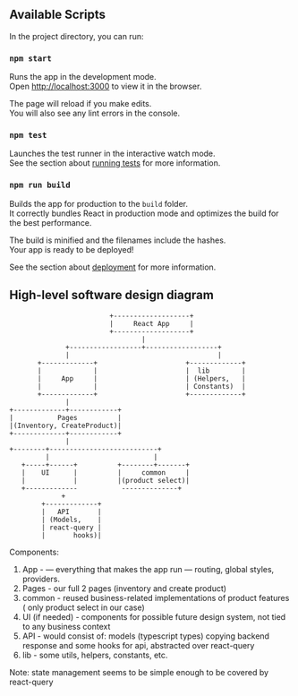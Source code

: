 ## Available Scripts

In the project directory, you can run:

### `npm start`

Runs the app in the development mode.\
Open [http://localhost:3000](http://localhost:3000) to view it in the browser.

The page will reload if you make edits.\
You will also see any lint errors in the console.

### `npm test`

Launches the test runner in the interactive watch mode.\
See the section about [running tests](https://facebook.github.io/create-react-app/docs/running-tests) for more information.

### `npm run build`

Builds the app for production to the `build` folder.\
It correctly bundles React in production mode and optimizes the build for the best performance.

The build is minified and the filenames include the hashes.\
Your app is ready to be deployed!

See the section about [deployment](https://facebook.github.io/create-react-app/docs/deployment) for more information.

## High-level software design diagram

                             +-------------------+
                             |     React App     |
                             +-------------------+
                                     |
                  +------------------+------------------+
                  |                                     |
           +-------------+                      +-------------+
           |             |                      |  lib        |
           |     App     |                      | (Helpers,   |
           |             |                      | Constants)  |
           +-------------+                      +-------------+
                  |
    +-------------+------------+
    |           Pages          |
    |(Inventory, CreateProduct)|        
    +-------------+------------+
                  |
    +--------+---------------------------+
             |                          |
       +-----+------+          +--------+-------+
       |    UI      |          |     common     |             
       |            |          |(product select)| 
       +-------------           --------------+             
                 +                                
            +-------------+                
            |   API       |                 
            | (Models,    |                 
            | react-query |
            |       hooks)|                 




Components:
1. App - — everything that makes the app run — routing, global styles, providers.
2. Pages - our full 2 pages (inventory and create product)
3. common - reused business-related implementations of product features ( only product select in our case)
4. UI (if needed) - components for possible future design system, not tied to any business context
5. API - would consist of: models (typescript types) copying backend response and some hooks for api, abstracted over react-query
6. lib - some utils, helpers, constants, etc.

Note: state management seems to be simple enough to be covered by react-query